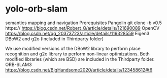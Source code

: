 # yolo-orb-slam
semantics mapping and navigation
Prerequisites
Pangolin
git clone -b v0.5 https://
https://blog.csdn.net/Robert_Q/article/details/121690089
OpenCV
https://blog.csdn.net/qq_20373723/article/details/119328559
Eigen3
DBoW2 and g2o (Included in Thirdparty folder)

We use modified versions of the DBoW2 library to perform place recognition and g2o library to perform non-linear optimizations. Both modified libraries (which are BSD) are included in the Thirdparty folder.
ORB-SLAM3
https://blog.csdn.net/BigHandsome2020/article/details/123458612#t6
